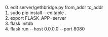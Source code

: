 0. edit server/gethbridge.py from_addr to_addr
1. sudo pip install --editable .
2. export FLASK_APP=server
3. flask initdb
4. flask run --host 0.0.0.0 --port 8080
